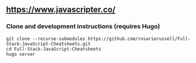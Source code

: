 ## https://www.javascripter.co/

### Clone and development instructions (requires Hugo)
```
git clone --recurse-submodules https://github.com/rosariorussell/Full-Stack-JavaScript-Cheatsheets.git
cd Full-Stack-JavaScript-Cheatsheets
hugo server
```
